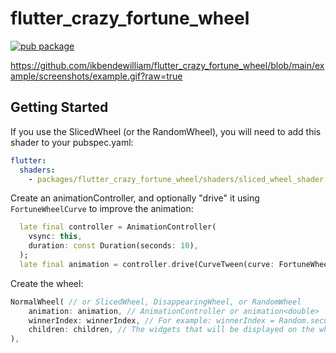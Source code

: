 # flutter_crazy_fortune_wheel

[![pub package](https://img.shields.io/pub/v/flutter_crazy_fortune_wheel.svg)](https://pub.dartlang.org/packages/flutter_crazy_fortune_wheel)


https://github.com/ikbendewilliam/flutter_crazy_fortune_wheel/blob/main/example/screenshots/example.gif?raw=true

## Getting Started

If you use the SlicedWheel (or the RandomWheel), you will need to add this shader to your pubspec.yaml:

```yaml
flutter:
  shaders:
    - packages/flutter_crazy_fortune_wheel/shaders/sliced_wheel_shader.frag
```

Create an animationController, and optionally "drive" it using `FortuneWheelCurve` to improve the animation:

```dart
  late final controller = AnimationController(
    vsync: this,
    duration: const Duration(seconds: 10),
  );
  late final animation = controller.drive(CurveTween(curve: FortuneWheelCurve()));
```

Create the wheel:

```dart
NormalWheel( // or SlicedWheel, DisappearingWheel, or RandomWheel
    animation: animation, // AnimationController or animation<double>
    winnerIndex: winnerIndex, // For example: winnerIndex = Random.secure().nextInt(childrenMedium.length);
    children: children, // The widgets that will be displayed on the wheel
),
```
